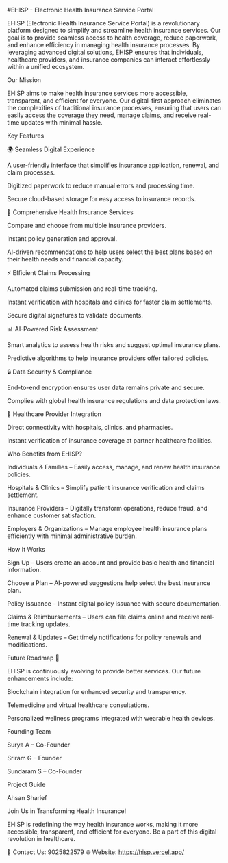 #EHISP - Electronic Health Insurance Service Portal

EHISP (Electronic Health Insurance Service Portal) is a revolutionary platform designed to simplify and streamline health insurance services. Our goal is to provide seamless access to health coverage, reduce paperwork, and enhance efficiency in managing health insurance processes. By leveraging advanced digital solutions, EHISP ensures that individuals, healthcare providers, and insurance companies can interact effortlessly within a unified ecosystem.

Our Mission

EHISP aims to make health insurance services more accessible, transparent, and efficient for everyone. Our digital-first approach eliminates the complexities of traditional insurance processes, ensuring that users can easily access the coverage they need, manage claims, and receive real-time updates with minimal hassle.

Key Features

🌍 Seamless Digital Experience

A user-friendly interface that simplifies insurance application, renewal, and claim processes.

Digitized paperwork to reduce manual errors and processing time.

Secure cloud-based storage for easy access to insurance records.

🏥 Comprehensive Health Insurance Services

Compare and choose from multiple insurance providers.

Instant policy generation and approval.

AI-driven recommendations to help users select the best plans based on their health needs and financial capacity.

⚡ Efficient Claims Processing

Automated claims submission and real-time tracking.

Instant verification with hospitals and clinics for faster claim settlements.

Secure digital signatures to validate documents.

📊 AI-Powered Risk Assessment

Smart analytics to assess health risks and suggest optimal insurance plans.

Predictive algorithms to help insurance providers offer tailored policies.

🔒 Data Security & Compliance

End-to-end encryption ensures user data remains private and secure.

Complies with global health insurance regulations and data protection laws.

🤝 Healthcare Provider Integration

Direct connectivity with hospitals, clinics, and pharmacies.

Instant verification of insurance coverage at partner healthcare facilities.

Who Benefits from EHISP?

Individuals & Families – Easily access, manage, and renew health insurance policies.

Hospitals & Clinics – Simplify patient insurance verification and claims settlement.

Insurance Providers – Digitally transform operations, reduce fraud, and enhance customer satisfaction.

Employers & Organizations – Manage employee health insurance plans efficiently with minimal administrative burden.

How It Works

Sign Up – Users create an account and provide basic health and financial information.

Choose a Plan – AI-powered suggestions help select the best insurance plan.

Policy Issuance – Instant digital policy issuance with secure documentation.

Claims & Reimbursements – Users can file claims online and receive real-time tracking updates.

Renewal & Updates – Get timely notifications for policy renewals and modifications.

Future Roadmap 🚀

EHISP is continuously evolving to provide better services. Our future enhancements include:

Blockchain integration for enhanced security and transparency.

Telemedicine and virtual healthcare consultations.

Personalized wellness programs integrated with wearable health devices.

Founding Team

Surya A – Co-Founder

Sriram G – Founder

Sundaram S – Co-Founder

Project Guide

Ahsan Sharief

Join Us in Transforming Health Insurance!

EHISP is redefining the way health insurance works, making it more accessible, transparent, and efficient for everyone. Be a part of this digital revolution in healthcare.

📩 Contact Us: 9025822579 🌐 Website: https://hisp.vercel.app/

